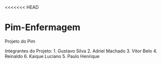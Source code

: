 <<<<<<< HEAD
# Pim-Enfermagem
Projeto do Pim

Integrantes do Projeto:
    1. Gustavo Silva
    2. Adriel Machado
    3. Vitor Belo
    4. Reinaldo
    6. Kaique Luciano
    5. Paulo Henrique
    
    
    
